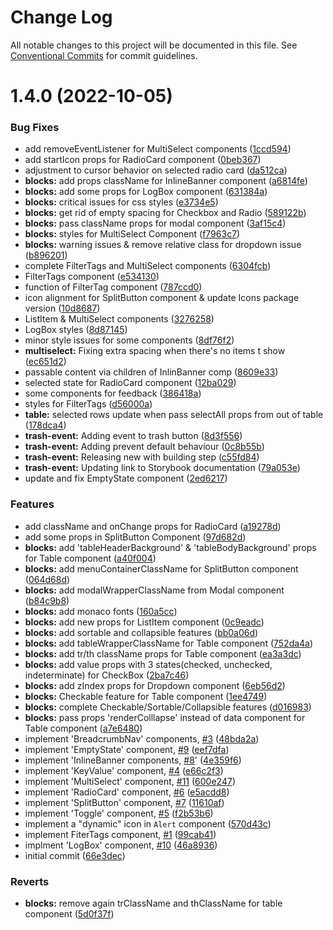 # Change Log

All notable changes to this project will be documented in this file.
See [Conventional Commits](https://conventionalcommits.org) for commit guidelines.

# 1.4.0 (2022-10-05)


### Bug Fixes

* add removeEventListener for MultiSelect components ([1ccd594](https://github.com/mergestat/blocks/commit/1ccd5945be8a99e0c6decc4c04e7b78283b2e2b6))
* add startIcon props for RadioCard component ([0beb367](https://github.com/mergestat/blocks/commit/0beb367e5575d653c8ec3a184b49e8319ef584f4))
* adjustment to cursor behavior on selected radio card ([da512ca](https://github.com/mergestat/blocks/commit/da512ca8696b428db96454415ad7798133c503eb))
* **blocks:** add props className for InlineBanner component ([a6814fe](https://github.com/mergestat/blocks/commit/a6814fe24ca923b7801e6b501f24768706db82cb))
* **blocks:** add some props for LogBox component ([631384a](https://github.com/mergestat/blocks/commit/631384a5b9d798867d5c55646a93b87fafb3e34f))
* **blocks:** critical issues for css styles ([e3734e5](https://github.com/mergestat/blocks/commit/e3734e577639cea848550fff1b96c1d42de309dc))
* **blocks:** get rid of empty spacing for Checkbox and Radio ([589122b](https://github.com/mergestat/blocks/commit/589122b9b5cdee2a0f53cf937f9acd0d39dc80c5))
* **blocks:** pass className props for modal component ([3af15c4](https://github.com/mergestat/blocks/commit/3af15c4d6b3c1531fce8adeda7f0261b16cd19ff))
* **blocks:** styles for MultiSelect Component ([f7963c7](https://github.com/mergestat/blocks/commit/f7963c7c28c882348fdf2f673c3b2eb364b83eaf))
* **blocks:** warning issues & remove relative class for dropdown issue ([b896201](https://github.com/mergestat/blocks/commit/b8962014ccdac39d7b1505b9599ab18a7e139b14))
* complete FilterTags and MultiSelect components ([6304fcb](https://github.com/mergestat/blocks/commit/6304fcb9798b1ad7984fd208b03206f73de93baf))
* FilterTags component ([e534130](https://github.com/mergestat/blocks/commit/e53413060069cf43487ad0a3a6d5923e673511d6))
* function of FilterTag component ([787ccd0](https://github.com/mergestat/blocks/commit/787ccd0f41cd0232fdcffb8c9d5963e39b6cb074))
* icon alignment for SplitButton component & update Icons package version ([10d8687](https://github.com/mergestat/blocks/commit/10d8687a439d8ae8a7c70a9ee43e7eff4e9b5be0))
* ListItem & MultiSelect components ([3276258](https://github.com/mergestat/blocks/commit/3276258852d0e0dba7a65981874fced0d31bbbab))
* LogBox styles ([8d87145](https://github.com/mergestat/blocks/commit/8d871455c67cccc87a60ed61f4eadfbb42c6bab3))
* minor style issues for some components ([8df76f2](https://github.com/mergestat/blocks/commit/8df76f2dfd170e5944ab61f5a23a3304d49fca82))
* **multiselect:** Fixing extra spacing when there's no items t show ([ec651d2](https://github.com/mergestat/blocks/commit/ec651d23abe38edbb93e665a61afd958b4adaa96))
* passable content via children of InlinBanner comp ([8609e33](https://github.com/mergestat/blocks/commit/8609e33d3c7ffea0e58678e698c1c2ab9cfc7f13))
* selected state for RadioCard component ([12ba029](https://github.com/mergestat/blocks/commit/12ba029a005e076e3df330052010397a2973db68))
* some components for feedback ([386418a](https://github.com/mergestat/blocks/commit/386418a2a9768df67e7434f6c975472f8118fc72))
* styles for FilterTags ([d56000a](https://github.com/mergestat/blocks/commit/d56000a43615f5ce627ef2e46fcd048ef1d07bbd))
* **table:** selected rows update when pass selectAll props from out of table ([178dca4](https://github.com/mergestat/blocks/commit/178dca4e4bbe3ebc189902e87a5c625873749680))
* **trash-event:** Adding event to trash button ([8d3f556](https://github.com/mergestat/blocks/commit/8d3f5565ff4dd255c6571e1d09131d02d5f85bfc))
* **trash-event:** Adding prevent default behaviour ([0c8b55b](https://github.com/mergestat/blocks/commit/0c8b55b83b4412f7eec921f8f1ce4965f36d3f3f))
* **trash-event:** Releasing new with building step ([c55fd84](https://github.com/mergestat/blocks/commit/c55fd84be7c4bed7485926cf712acef8fdf21641))
* **trash-event:** Updating link to Storybook documentation ([79a053e](https://github.com/mergestat/blocks/commit/79a053e399de4522064766eb6920ebf58eb02a29))
* update and fix EmptyState component ([2ed6217](https://github.com/mergestat/blocks/commit/2ed6217a9055bab39a0b021c24c14734410534cd))


### Features

* add className and onChange props for RadioCard ([a19278d](https://github.com/mergestat/blocks/commit/a19278d2f773ce44ea470b8bc2dd9391be23158c))
* add some props in SplitButton Component ([97d682d](https://github.com/mergestat/blocks/commit/97d682da2556024a8e2485e97fc6f08690d733eb))
* **blocks:** add 'tableHeaderBackground' & 'tableBodyBackground' props for Table component ([a40f004](https://github.com/mergestat/blocks/commit/a40f0044652453e0bd50f284357634763e5a73cc))
* **blocks:** add menuContainerClassName for SplitButton component ([064d68d](https://github.com/mergestat/blocks/commit/064d68d3daa817821a24cc6703ad44a6d46aba70))
* **blocks:** add modalWrapperClassName from Modal component ([b84c9b8](https://github.com/mergestat/blocks/commit/b84c9b8989d7cd18d07573904511fd7e20555f49))
* **blocks:** add monaco fonts ([160a5cc](https://github.com/mergestat/blocks/commit/160a5cc732f58ade2ec2e53fb63d3900d853ac81))
* **blocks:** add new props for ListItem component ([0c9eadc](https://github.com/mergestat/blocks/commit/0c9eadc1d721b54481c1df4f9effc40b781e2d28))
* **blocks:** add sortable and collapsible features ([bb0a06d](https://github.com/mergestat/blocks/commit/bb0a06dd6962e2b60936f8d5044708b53d6664b8))
* **blocks:** add tableWrapperClassName for Table component ([752da4a](https://github.com/mergestat/blocks/commit/752da4a88df1b682a6e6ed28f3488a3f8043eecc))
* **blocks:** add tr/th className props for Table component ([ea3a3dc](https://github.com/mergestat/blocks/commit/ea3a3dc4c2f25a2d911a6ea0d23eb21c7f0df077))
* **blocks:** add value props with 3 states(checked, unchecked, indeterminate) for CheckBox ([2ba7c46](https://github.com/mergestat/blocks/commit/2ba7c462b14608f8cf8a9d586820b5d2fb33833d))
* **blocks:** add zIndex props for Dropdown component ([6eb56d2](https://github.com/mergestat/blocks/commit/6eb56d26b841d9dd0154714eba6278c8f3249768))
* **blocks:** Checkable feature for Table component ([1ee4749](https://github.com/mergestat/blocks/commit/1ee47495d8380e074ef85d6c5985b55cc0a87ee4))
* **blocks:** complete Checkable/Sortable/Collapsible features ([d016983](https://github.com/mergestat/blocks/commit/d016983d7d6b789bafa52dac8f166dcb19aa558b))
* **blocks:** pass props 'renderColllapse' instead of data component for Table component ([a7e6480](https://github.com/mergestat/blocks/commit/a7e64800b015c370828d1216f03d087a252d7d27))
* implement 'BreadcrumbNav' components, [#3](https://github.com/mergestat/blocks/issues/3) ([48bda2a](https://github.com/mergestat/blocks/commit/48bda2ae47052c28c8da2f3a6dc1549803ac9bad))
* implement 'EmptyState' component, [#9](https://github.com/mergestat/blocks/issues/9) ([eef7dfa](https://github.com/mergestat/blocks/commit/eef7dfa3dd6e67aae4ade8abbca8add8856a99d3))
* implement 'InlineBanner components, [#8](https://github.com/mergestat/blocks/issues/8)' ([4e359f6](https://github.com/mergestat/blocks/commit/4e359f6f538b871ba2cdb8ba8dd07881b1d8106a))
* implement 'KeyValue' component, [#4](https://github.com/mergestat/blocks/issues/4) ([e66c2f3](https://github.com/mergestat/blocks/commit/e66c2f35e662adceef3dd0b1bdb539b3a1950de2))
* implement 'MultiSelect' component, [#11](https://github.com/mergestat/blocks/issues/11) ([600e247](https://github.com/mergestat/blocks/commit/600e247d1094ee5f75e0850521eb3c0a861e691c))
* implement 'RadioCard' component, [#6](https://github.com/mergestat/blocks/issues/6) ([e5acdd8](https://github.com/mergestat/blocks/commit/e5acdd8a175851e541d2a4903e0d94f13d78effc))
* implement 'SplitButton' component, [#7](https://github.com/mergestat/blocks/issues/7) ([11610af](https://github.com/mergestat/blocks/commit/11610af1e495f839858824dfe86cb3d1985e3975))
* implement 'Toggle' component, [#5](https://github.com/mergestat/blocks/issues/5) ([f2b53b6](https://github.com/mergestat/blocks/commit/f2b53b65ece6fa954b8a610182cbf1a6c8a488b8))
* implement a "dynamic" icon in `Alert` component ([570d43c](https://github.com/mergestat/blocks/commit/570d43c9b433d737e67fde553e757d6dd5b07e94))
* implement FiterTags component, [#1](https://github.com/mergestat/blocks/issues/1) ([99cab41](https://github.com/mergestat/blocks/commit/99cab41f4743302b70eed7988c75310280bbb743))
* implment 'LogBox' component, [#10](https://github.com/mergestat/blocks/issues/10) ([46a8936](https://github.com/mergestat/blocks/commit/46a8936c0dcf3512f2d70f13e1eae0e260234b88))
* initial commit ([66e3dec](https://github.com/mergestat/blocks/commit/66e3dec14dfd6287e7d8e4889db6c653807a37d9))


### Reverts

* **blocks:** remove again trClassName and thClassName for table component ([5d0f37f](https://github.com/mergestat/blocks/commit/5d0f37f5ec5d9519ff8f444a90361fe0e12b2d08))
